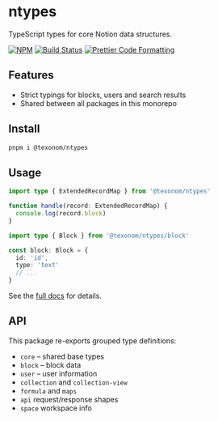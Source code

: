 # ntypes

TypeScript types for core Notion data structures.

[![NPM](https://img.shields.io/npm/v/@texonom/ntypes.svg)](https://www.npmjs.com/package/@texonom/ntypes) [![Build Status](https://github.com/texonom/notion-node/actions/workflows/test.yml/badge.svg)](https://github.com/texonom/notion-node/actions/workflows/test.yml) [![Prettier Code Formatting](https://img.shields.io/badge/code_style-prettier-brightgreen.svg)](https://prettier.io)

## Features

- Strict typings for blocks, users and search results
- Shared between all packages in this monorepo

## Install

```bash
pnpm i @texonom/ntypes
```

## Usage

```ts
import type { ExtendedRecordMap } from '@texonom/ntypes'

function handle(record: ExtendedRecordMap) {
  console.log(record.block)
}
```

```ts
import type { Block } from '@texonom/ntypes/block'

const block: Block = {
  id: 'id',
  type: 'text'
  // ...
}
```

See the [full docs](https://github.com/texonom/notion-node) for details.

## API

This package re-exports grouped type definitions:

- `core` – shared base types
- `block` – block data
- `user` – user information
- `collection` and `collection-view`
- `formula` and `maps`
- `api` request/response shapes
- `space` workspace info
